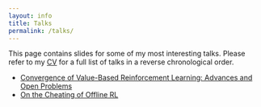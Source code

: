 ```yaml
---
layout: info 
title: Talks 
permalink: /talks/
---
```


This page contains slides for some of my most interesting talks. Please refer to my [CV](/assets/pdf/resume/resume.pdf) for a full list of talks in a reverse chronological order.  

- [Convergence of Value-Based Reinforcement Learning: Advances and Open Problems](/assets/pdf/talks/convergence_value_based_RL.pdf)
- [On the Cheating of Offline RL](/assets/pdf/talks/offline_rl_cheats.pdf)